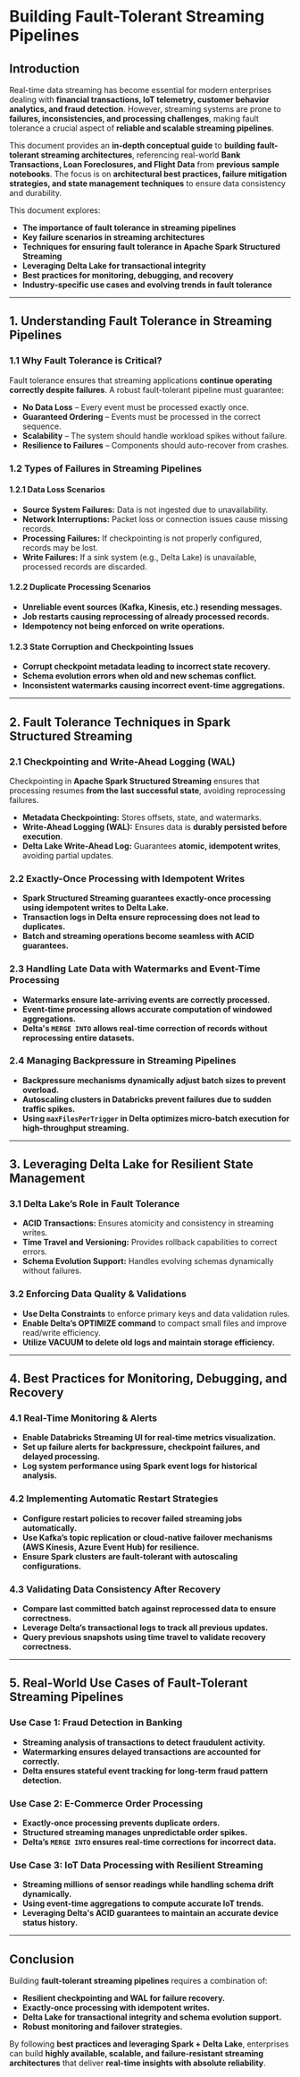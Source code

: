 # **Building Fault-Tolerant Streaming Pipelines**

## **Introduction**
Real-time data streaming has become essential for modern enterprises dealing with **financial transactions, IoT telemetry, customer behavior analytics, and fraud detection**. However, streaming systems are prone to **failures, inconsistencies, and processing challenges**, making fault tolerance a crucial aspect of **reliable and scalable streaming pipelines**.

This document provides an **in-depth conceptual guide** to **building fault-tolerant streaming architectures**, referencing real-world **Bank Transactions, Loan Foreclosures, and Flight Data** from **previous sample notebooks**. The focus is on **architectural best practices, failure mitigation strategies, and state management techniques** to ensure data consistency and durability.

This document explores:
- **The importance of fault tolerance in streaming pipelines**
- **Key failure scenarios in streaming architectures**
- **Techniques for ensuring fault tolerance in Apache Spark Structured Streaming**
- **Leveraging Delta Lake for transactional integrity**
- **Best practices for monitoring, debugging, and recovery**
- **Industry-specific use cases and evolving trends in fault tolerance**

---

## **1. Understanding Fault Tolerance in Streaming Pipelines**
### **1.1 Why Fault Tolerance is Critical?**
Fault tolerance ensures that streaming applications **continue operating correctly despite failures**. A robust fault-tolerant pipeline must guarantee:
- **No Data Loss** – Every event must be processed exactly once.
- **Guaranteed Ordering** – Events must be processed in the correct sequence.
- **Scalability** – The system should handle workload spikes without failure.
- **Resilience to Failures** – Components should auto-recover from crashes.

### **1.2 Types of Failures in Streaming Pipelines**
#### **1.2.1 Data Loss Scenarios**
- **Source System Failures:** Data is not ingested due to unavailability.
- **Network Interruptions:** Packet loss or connection issues cause missing records.
- **Processing Failures:** If checkpointing is not properly configured, records may be lost.
- **Write Failures:** If a sink system (e.g., Delta Lake) is unavailable, processed records are discarded.

#### **1.2.2 Duplicate Processing Scenarios**
- **Unreliable event sources (Kafka, Kinesis, etc.) resending messages.**
- **Job restarts causing reprocessing of already processed records.**
- **Idempotency not being enforced on write operations.**

#### **1.2.3 State Corruption and Checkpointing Issues**
- **Corrupt checkpoint metadata leading to incorrect state recovery.**
- **Schema evolution errors when old and new schemas conflict.**
- **Inconsistent watermarks causing incorrect event-time aggregations.**

---

## **2. Fault Tolerance Techniques in Spark Structured Streaming**
### **2.1 Checkpointing and Write-Ahead Logging (WAL)**
Checkpointing in **Apache Spark Structured Streaming** ensures that processing resumes **from the last successful state**, avoiding reprocessing failures.
- **Metadata Checkpointing:** Stores offsets, state, and watermarks.
- **Write-Ahead Logging (WAL):** Ensures data is **durably persisted before execution**.
- **Delta Lake Write-Ahead Log:** Guarantees **atomic, idempotent writes**, avoiding partial updates.

### **2.2 Exactly-Once Processing with Idempotent Writes**
- **Spark Structured Streaming guarantees exactly-once processing using idempotent writes to Delta Lake.**
- **Transaction logs in Delta ensure reprocessing does not lead to duplicates.**
- **Batch and streaming operations become seamless with ACID guarantees.**

### **2.3 Handling Late Data with Watermarks and Event-Time Processing**
- **Watermarks ensure late-arriving events are correctly processed.**
- **Event-time processing allows accurate computation of windowed aggregations.**
- **Delta's `MERGE INTO` allows real-time correction of records without reprocessing entire datasets.**

### **2.4 Managing Backpressure in Streaming Pipelines**
- **Backpressure mechanisms dynamically adjust batch sizes to prevent overload.**
- **Autoscaling clusters in Databricks prevent failures due to sudden traffic spikes.**
- **Using `maxFilesPerTrigger` in Delta optimizes micro-batch execution for high-throughput streaming.**

---

## **3. Leveraging Delta Lake for Resilient State Management**
### **3.1 Delta Lake’s Role in Fault Tolerance**
- **ACID Transactions:** Ensures atomicity and consistency in streaming writes.
- **Time Travel and Versioning:** Provides rollback capabilities to correct errors.
- **Schema Evolution Support:** Handles evolving schemas dynamically without failures.

### **3.2 Enforcing Data Quality & Validations**
- **Use Delta Constraints** to enforce primary keys and data validation rules.
- **Enable Delta’s OPTIMIZE command** to compact small files and improve read/write efficiency.
- **Utilize VACUUM to delete old logs and maintain storage efficiency.**

---

## **4. Best Practices for Monitoring, Debugging, and Recovery**
### **4.1 Real-Time Monitoring & Alerts**
- **Enable Databricks Streaming UI for real-time metrics visualization.**
- **Set up failure alerts for backpressure, checkpoint failures, and delayed processing.**
- **Log system performance using Spark event logs for historical analysis.**

### **4.2 Implementing Automatic Restart Strategies**
- **Configure restart policies to recover failed streaming jobs automatically.**
- **Use Kafka’s topic replication or cloud-native failover mechanisms (AWS Kinesis, Azure Event Hub) for resilience.**
- **Ensure Spark clusters are fault-tolerant with autoscaling configurations.**

### **4.3 Validating Data Consistency After Recovery**
- **Compare last committed batch against reprocessed data to ensure correctness.**
- **Leverage Delta’s transactional logs to track all previous updates.**
- **Query previous snapshots using time travel to validate recovery correctness.**

---

## **5. Real-World Use Cases of Fault-Tolerant Streaming Pipelines**
### **Use Case 1: Fraud Detection in Banking**
- **Streaming analysis of transactions to detect fraudulent activity.**
- **Watermarking ensures delayed transactions are accounted for correctly.**
- **Delta ensures stateful event tracking for long-term fraud pattern detection.**

### **Use Case 2: E-Commerce Order Processing**
- **Exactly-once processing prevents duplicate orders.**
- **Structured streaming manages unpredictable order spikes.**
- **Delta’s `MERGE INTO` ensures real-time corrections for incorrect data.**

### **Use Case 3: IoT Data Processing with Resilient Streaming**
- **Streaming millions of sensor readings while handling schema drift dynamically.**
- **Using event-time aggregations to compute accurate IoT trends.**
- **Leveraging Delta's ACID guarantees to maintain an accurate device status history.**

---

## **Conclusion**
Building **fault-tolerant streaming pipelines** requires a combination of:
- **Resilient checkpointing and WAL for failure recovery.**
- **Exactly-once processing with idempotent writes.**
- **Delta Lake for transactional integrity and schema evolution support.**
- **Robust monitoring and failover strategies.**

By following **best practices and leveraging Spark + Delta Lake**, enterprises can build **highly available, scalable, and failure-resistant streaming architectures** that deliver **real-time insights with absolute reliability**.
